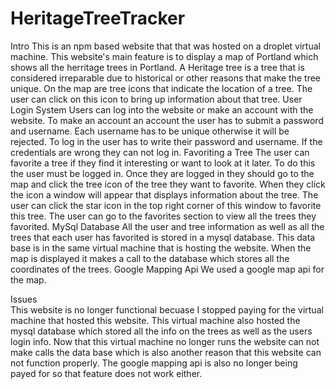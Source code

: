 # HeritageTreeTracker
Intro 
    This is an npm based website that that was hosted on a droplet virtual machine. This website's main feature is to display a map of 
    Portland which shows all the herritage trees in Portland. A Heritage tree is a tree that is considered irreparable due to historical 
    or other reasons that make the tree unique. On the map are tree icons that indicate the location of a tree. The user can click on this 
    icon to bring up information about that tree. 
User Login System
    Users can log into the website or make an account with the website. To make an account an account the user has to submit a password 
    and username. Each username has to be unique otherwise it will be rejected. To log in the user has to write their password and username.
    If the credentials are wrong they can not log in.
Favoriting a Tree
    The user can favorite a tree if they find it interesting or want to look at it later. To do this the user must be logged in. Once they 
    are logged in they should go to the map and click the tree icon of the tree they want to favorite. When they click the icon a window will
    appear that displays information about the tree. The user can click the star icon in the top right corner of this window to favorite this
    tree. The user can go to the favorites section to view all the trees they favorited. 
MySql Database
    All the user and tree information as well as all the trees that each user has favorited is stored in a mysql database. This data base is 
    in the same virtual machine that is hosting the website. When the map is displayed it makes a call to the database which stores all the
    coordinates of the trees. 
Google Mapping Api
    We used a google map api for the map. 

Issues     
    This website is no longer functional becuase I stopped paying for the virtual machine that hosted this website. 
    This virtual machine also hosted the mysql database which stored all the info on the trees as well as the users login info. 
    Now that this virtual machine no longer runs the website can not make calls the data base which is also another reason that this website
    can not function properly. The google mapping api is also no longer being payed for so that feature does not work either. 
